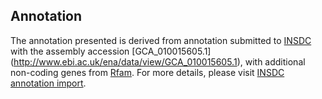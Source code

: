 
Annotation
----------

The annotation presented is derived from annotation submitted to
[INSDC](http://www.insdc.org) with the assembly accession [GCA\_010015605.1]
(http://www.ebi.ac.uk/ena/data/view/GCA_010015605.1),
with additional non-coding genes from
[Rfam](http://rfam.xfam.org/). For more details, please visit [INSDC
annotation import](http://ensemblgenomes.org/info/data/insdc_annotation).
